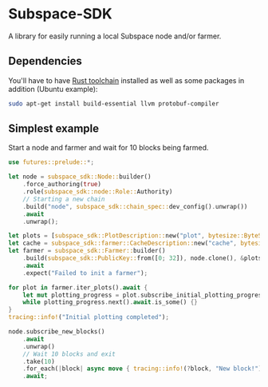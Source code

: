 # Subspace-SDK

<!--- TODO: Add docs-rs label (should we generate and host our own one?) --->

A library for easily running a local Subspace node and/or farmer.

## Dependencies

You'll have to have [Rust toolchain](https://rustup.rs/) installed as well as some packages in addition (Ubuntu example):
```bash
sudo apt-get install build-essential llvm protobuf-compiler
```

## Simplest example

Start a node and farmer and wait for 10 blocks being farmed.

```rust
use futures::prelude::*;

let node = subspace_sdk::Node::builder()
    .force_authoring(true)
    .role(subspace_sdk::node::Role::Authority)
    // Starting a new chain
    .build("node", subspace_sdk::chain_spec::dev_config().unwrap())
    .await
    .unwrap();

let plots = [subspace_sdk::PlotDescription::new("plot", bytesize::ByteSize::mb(100)).unwrap()];
let cache = subspace_sdk::farmer::CacheDescription::new("cache", bytesize::ByteSize::mb(10)).unwrap();
let farmer = subspace_sdk::Farmer::builder()
    .build(subspace_sdk::PublicKey::from([0; 32]), node.clone(), &plots, cache)
    .await
    .expect("Failed to init a farmer");

for plot in farmer.iter_plots().await {
    let mut plotting_progress = plot.subscribe_initial_plotting_progress().await;
    while plotting_progress.next().await.is_some() {}
}
tracing::info!("Initial plotting completed");

node.subscribe_new_blocks()
    .await
    .unwrap()
    // Wait 10 blocks and exit
    .take(10)
    .for_each(|block| async move { tracing::info!(?block, "New block!") })
    .await;
```
